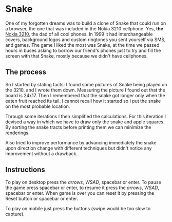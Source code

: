 # Snake

One of my forgotten dreams was to build a clone of Snake that could run on a browser,
the one that was included in the Nokia 3210 cellphone.
Yes, **the** [Nokia 3210](https://en.wikipedia.org/wiki/Nokia_3210),
the dad of all cool phones. In 1999 it had interchangeable covers,
background logos and custom ringtones you sent yourself via SMS, and games.
The game I liked the most was Snake, at the time we passed hours in buses
asking to borrow our friend's phones just to try and fill the screen with that Snake,
mostly because we didn't have cellphones.

## The process

So I started by stating facts: I found some pictures of Snake being played on the 3210,
and I wrote them down. Measuring the picture I found out that the board is 24x17. Then
I remembered that the snake got longer only when the eaten fruit reached its tail.
I cannot recall how it started so I put the snake on the most probable location.

Through some iterations I then simplified the calculations. For this iteration I devised
a way in which we have to draw only the snake and apple squares. By sorting the snake
tracts before printing them we can minimize the renderings.

Also tried to improve performance by advancing immediately the snake upon direction
change with different techniques but didn't notice any improvement without a drawback.

## Instructions

To play on desktop press the _arrows_, _WSAD_, spacebar or
enter. To pause the game press spacebar or enter, to resume it press
the _arrows_, _WSAD_, spacebar or enter. When game is over you can reset
it by pressing the Reset button or spacebar or enter.

To play on mobile just press the buttons (swipe would be too slow to capture).
